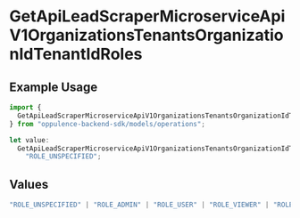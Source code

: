 # GetApiLeadScraperMicroserviceApiV1OrganizationsTenantsOrganizationIdTenantIdRoles

## Example Usage

```typescript
import {
  GetApiLeadScraperMicroserviceApiV1OrganizationsTenantsOrganizationIdTenantIdRoles,
} from "oppulence-backend-sdk/models/operations";

let value:
  GetApiLeadScraperMicroserviceApiV1OrganizationsTenantsOrganizationIdTenantIdRoles =
    "ROLE_UNSPECIFIED";
```

## Values

```typescript
"ROLE_UNSPECIFIED" | "ROLE_ADMIN" | "ROLE_USER" | "ROLE_VIEWER" | "ROLE_MANAGER"
```